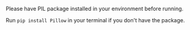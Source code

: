 Please have PIL package installed in your environment before running.

Run `pip install Pillow` in your terminal if you don't have the package.
